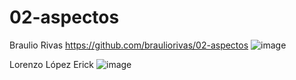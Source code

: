 # 02-aspectos
Braulio Rivas
https://github.com/brauliorivas/02-aspectos
![image](https://github.com/brauliorivas/02-aspectos/assets/61257604/71eca574-2418-45a0-8f9d-5abece7fa9c9)

Lorenzo López Erick
![image](https://github.com/brauliorivas/02-aspectos/assets/127678881/ed332aad-63ee-4770-9bec-79f3dc636a74)

